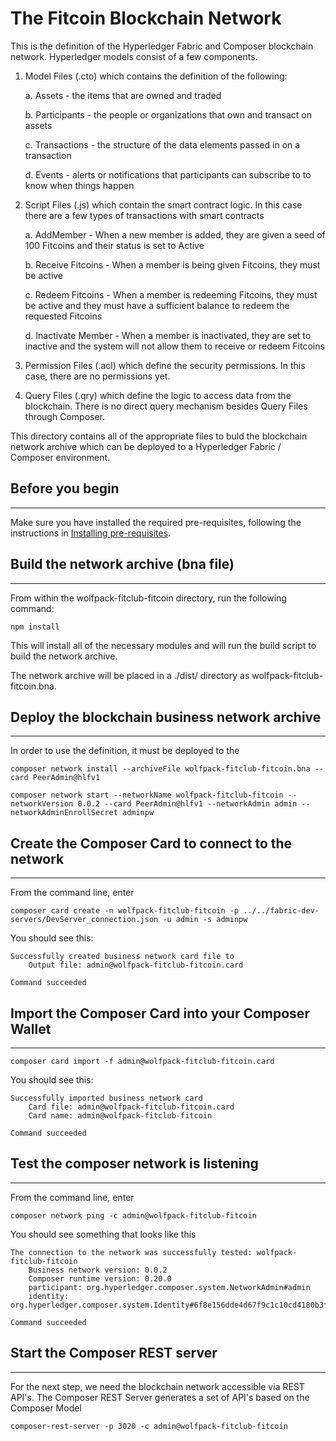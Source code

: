 # The Fitcoin Blockchain Network

This is the definition of the Hyperledger Fabric and Composer blockchain network. Hyperledger models consist of a few components.

1. Model Files (.cto) which contains the definition of the following: 
    
    a. Assets - the items that are owned and traded

    b. Participants - the people or organizations that own and transact on assets

    c. Transactions - the structure of the data elements passed in on a transaction

    d. Events - alerts or notifications that participants can subscribe to to know when things happen

2. Script Files (.js) which contain the smart contract logic. In this case there are a few types of transactions with smart contracts

    a. AddMember - When a new member is added, they are given a seed of 100 Fitcoins and their status is set to Active

    b. Receive Fitcoins - When a member is being given Fitcoins, they must be active

    c. Redeem Fitcoins - When a member is redeeming Fitcoins, they must be active and they must have a sufficient balance to redeem the requested Fitcoins

    d. Inactivate Member - When a member is inactivated, they are set to inactive and the system will not allow them to receive or redeem Fitcoins

3. Permission Files (.acl) which define the security permissions. In this case, there are no permissions yet.

4. Query Files (.qry) which define the logic to access data from the blockchain. There is no direct query mechanism besides Query Files through Composer.

This directory contains all of the appropriate files to buld the blockchain network archive which can be deployed to a Hyperledger Fabric / Composer environment.

## Before you begin
---

Make sure you have installed the required pre-requisites, following the instructions in [Installing pre-requisites](../README.md).

## Build the network archive (bna file)
---
From within the wolfpack-fitclub-fitcoin directory, run the following command:
```
npm install
```
This will install all of the necessary modules and will run the build script to build the network archive.

The network archive will be placed in a ./dist/ directory as wolfpack-fitclub-fitcoin.bna. 

## Deploy the blockchain business network archive
---
In order to use the definition, it must be deployed to the 
```
composer network install --archiveFile wolfpack-fitclub-fitcoin.bna --card PeerAdmin@hlfv1

composer network start --networkName wolfpack-fitclub-fitcoin --networkVersion 0.0.2 --card PeerAdmin@hlfv1 --networkAdmin admin --networkAdminEnrollSecret adminpw
```

## Create the Composer Card to connect to the network
---
From the command line, enter
```
composer card create -n wolfpack-fitclub-fitcoin -p ../../fabric-dev-servers/DevServer_connection.json -u admin -s adminpw
```
You should see this:

```
Successfully created business network card file to 
    Output file: admin@wolfpack-fitclub-fitcoin.card

Command succeeded
```
 ## Import the Composer Card into your Composer Wallet
---
```
composer card import -f admin@wolfpack-fitclub-fitcoin.card
```
You should see this:
```
Successfully imported business network card
	Card file: admin@wolfpack-fitclub-fitcoin.card
	Card name: admin@wolfpack-fitclub-fitcoin

Command succeeded
```

## Test the composer network is listening
---
From the command line, enter
```
composer network ping -c admin@wolfpack-fitclub-fitcoin
```

You should see something that looks like this
```
The connection to the network was successfully tested: wolfpack-fitclub-fitcoin
	Business network version: 0.0.2
	Composer runtime version: 0.20.0
	participant: org.hyperledger.composer.system.NetworkAdmin#admin
	identity: org.hyperledger.composer.system.Identity#6f8e156dde4d67f9c1c10cd4180b3fd5d9c7238b8039c306a7dc26a87eb74521

Command succeeded
```

## Start the Composer REST server
---

For the next step, we need the blockchain network accessible via REST API's. The Composer REST Server generates a set of API's based on the Composer Model

```
composer-rest-server -p 3020 -c admin@wolfpack-fitclub-fitcoin
```

## 
